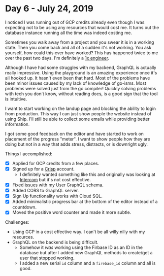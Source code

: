 # Day 6 - July 24, 2019

I noticed I was running out of GCP credits already even though I was expecting not to be using any resources that would cost me. It turns out the database instance running all the time was indeed costing me.

Sometimes you walk away from a project and you swear it is in a working state. Then you come back and all of a sudden it's not working. You ask yourself, how could this ever have worked? This has happened twice to me over the past two days. I'm definitely a [1x engineer](https://1x.engineer/).

Although I have had some struggles with my backend, GraphQL is actually really impressive. Using the playground is an amazing experience once it's all hooked up. It hasn't even been that hard. Most of the problems have been minor issues caused by my lack of knowledge of go-isms. Most problems were solved just from the go compiler! Quickly solving problems with tech you don't know, without reading docs, is a good sign that the tool is intuitive.

I want to start working on the landup page and blocking the ability to login from production. This way I can just show people the website instead of using Ship. I'll still be able to collect some emails while providing better information.

I got some good feedback on the editor and have started to work on placement of the progress "meter". I want to show people how they are doing but not in a way that adds stress, distracts, or is downright ugly.

Things I accomplished:

- [x] Applied for GCP credits from a few places.
- [x] Signed up for a [Crisp](https://crisp.chat/) account.
  - I definitely wanted something like this and originally was looking at [Intercom](https://intercom.com) but it's not cost effective.
- [x] Fixed issues with my User GraphQL schema.
- [x] Added CORS to GraphQL server.
- [x] Sign Up functionality works with Cloud SQL.
- [x] Added minimalistic progress bar at the bottom of the editor instead of a countdown.
- [x] Moved the positive word counter and made it more subtle.

Challenges:

- Using GCP in a cost effective way. I can't be all willy nilly with my resources.
- GraphQL on the backend is being difficult.
  - Somehow it _was_ working using the Firbase ID as an ID in the database but after I added new GraphQL methods to create/get a user that stopped working.
  - I added a new serial `id` column and a `firebase_id` column and all is good.
